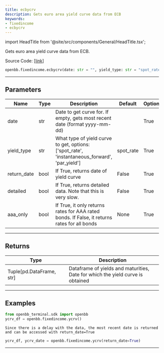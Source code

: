 ```yaml
---
title: ecbycrv
description: Gets euro area yield curve data from ECB
keywords:
- fixedincome
- ecbycrv
---
```


import HeadTitle from '@site/src/components/General/HeadTitle.tsx';

<HeadTitle title="fixedincome.ecbycrv - Reference | OpenBB SDK Docs" />

Gets euro area yield curve data from ECB.

Source Code: [[link](https://github.com/OpenBB-finance/OpenBBTerminal/tree/main/openbb_terminal/fixedincome/ecb_model.py#L67)]

```python wordwrap
openbb.fixedincome.ecbycrv(date: str = "", yield_type: str = "spot_rate", return_date: bool = False, detailed: bool = False, any_rating: bool = True)
```

---

## Parameters

| Name | Type | Description | Default | Optional |
| ---- | ---- | ----------- | ------- | -------- |
| date | str | Date to get curve for. If empty, gets most recent date (format yyyy-mm-dd) |  | True |
| yield_type | str | What type of yield curve to get, options: ['spot_rate', 'instantaneous_forward', 'par_yield'] | spot_rate | True |
| return_date | bool | If True, returns date of yield curve | False | True |
| detailed | bool | If True, returns detailed data. Note that this is very slow. | False | True |
| aaa_only | bool | If True, it only returns rates for AAA rated bonds. If False, it returns rates for all bonds | None | True |


---

## Returns

| Type | Description |
| ---- | ----------- |
| Tuple[pd.DataFrame, str] | Dataframe of yields and maturities,<br/>Date for which the yield curve is obtained |
---

## Examples

```python
from openbb_terminal.sdk import openbb
ycrv_df = openbb.fixedincome.ycrv()
```

```
Since there is a delay with the data, the most recent date is returned and can be accessed with return_date=True
```
```python
ycrv_df, ycrv_date = openbb.fixedincome.ycrv(return_date=True)
```

---

